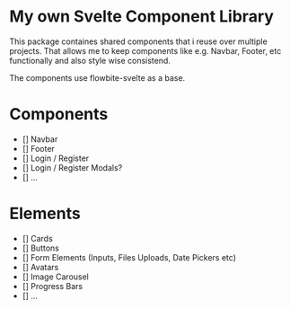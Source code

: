 # My own Svelte Component Library
This package containes shared components that i reuse over multiple projects.
That allows me to keep components like e.g. Navbar, Footer, etc functionally and also style wise consistend.

The components use flowbite-svelte as a base.

# Components 
- [] Navbar
- [] Footer
- [] Login / Register
- [] Login / Register Modals?
- [] ...

# Elements
- [] Cards
- [] Buttons
- [] Form Elements (Inputs, Files Uploads, Date Pickers etc)
- [] Avatars
- [] Image Carousel
- [] Progress Bars
- [] ...